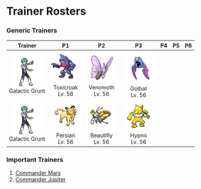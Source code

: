 # Trainer Rosters

### Generic Trainers

| Trainer | P1 | P2 | P3 | P4 | P5 | P6 |
|:-------:|:--:|:--:|:--:|:--:|:--:|:--:|
| ![Galactic Grunt](../../assets/trainers/galactic_grunt.png)<br>Galactic Grunt | ![Toxicroak](../../assets/sprites/toxicroak/front.gif)<br>Toxicroak<br>Lv. 56 | ![Venomoth](../../assets/sprites/venomoth/front.gif)<br>Venomoth<br>Lv. 56 | ![Golbat](../../assets/sprites/golbat/front.gif)<br>Golbat<br>Lv. 56 |
| ![Galactic Grunt](../../assets/trainers/galactic_grunt.png)<br>Galactic Grunt | ![Persian](../../assets/sprites/persian/front.gif)<br>Persian<br>Lv. 56 | ![Beautifly](../../assets/sprites/beautifly/front.gif)<br>Beautifly<br>Lv. 56 | ![Hypno](../../assets/sprites/hypno/front.gif)<br>Hypno<br>Lv. 56 |


### Important Trainers

1. [Commander Mars](important_trainers.md#commander-mars)
1. [Commander Jupiter](important_trainers.md#commander-jupiter)
